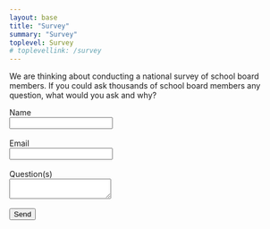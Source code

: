 ```yaml
---
layout: base
title: "Survey"
summary: "Survey"
toplevel: Survey
# toplevellink: /survey
---
```


We are thinking about conducting a national survey of school board members. If you could ask thousands of school board members any question, what would you ask and why?<br/>
<form action="https://formspree.io/f/xayzdydv" method="POST"> 
  Name<br/><input type="text" value="" name="name"><br/><br/>
  Email<br/><input type="text" value="" name="email"><br/><br/>
  Question(s)<br/><textarea type="text" value="" name="message"></textarea><br/><br/>
  <button type="submit">Send</button> 
  <input type="hidden" value="esb.com survey form" name="form">
</form>

